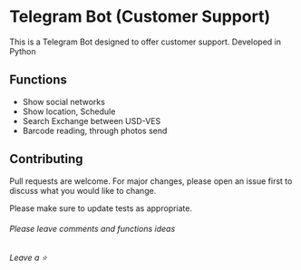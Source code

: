 # Telegram Bot (Customer Support)

This is a Telegram Bot designed to offer customer support. Developed in Python


## Functions

 - Show social networks
 - Show location, Schedule
 - Search Exchange between USD-VES
 - Barcode reading, through photos send


## Contributing
Pull requests are welcome. For major changes, please open an issue first to discuss what you would like to change.

Please make sure to update tests as appropriate.

###### Please leave comments and functions ideas

###### Leave a ⭐   
